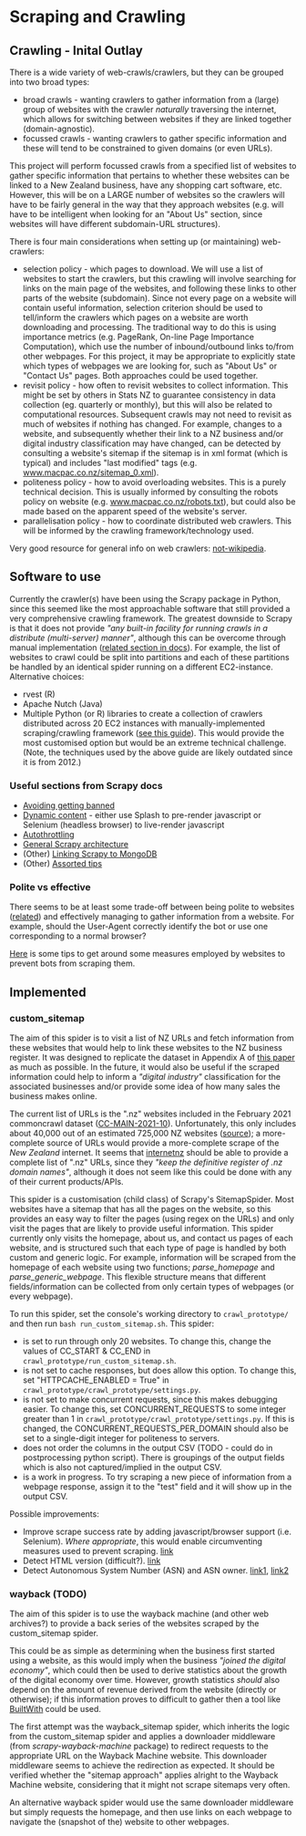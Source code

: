 # Scraping and Crawling

## Crawling - Inital Outlay
There is a wide variety of web-crawls/crawlers, but they can be grouped into two broad types:
- broad crawls - wanting crawlers to gather information from a (large) group of websites with the crawler *naturally* traversing the internet, which allows for switching between websites if they are linked together (domain-agnostic).
- focussed crawls - wanting crawlers to gather specific information and these will tend to be constrained to given domains (or even URLs).

This project will perform focussed crawls from a specified list of websites to gather specific information that pertains to whether these websites can be linked to a New Zealand business, have any shopping cart software, etc. However, this will be on a LARGE number of websites so the crawlers will have to be fairly general in the way that they approach websites (e.g. will have to be intelligent when looking for an "About Us" section, since websites will have different subdomain-URL structures).

There is four main considerations when setting up (or maintaining) web-crawlers:
- selection policy - which pages to download. We will use a list of websites to start the crawlers, but this crawling will involve searching for links on the main page of the websites, and following these links to other parts of the website (subdomain). Since not every page on a website will contain useful information, selection criterion should be used to tell/inform the crawlers which pages on a website are worth downloading and processing. The traditional way to do this is using importance metrics (e.g. PageRank, On-line Page Importance Computation), which use the number of inbound/outbound links to/from other webpages. For this project, it may be appropriate to explicitly state which types of webpages we are looking for, such as "About Us" or "Contact Us" pages. Both approaches could be used together.
- revisit policy - how often to revisit websites to collect information. This might be set by others in Stats NZ to guarantee consistency in data collection (eg. quarterly or monthly), but this will also be related to computational resources. Subsequent crawls may not need to revisit as much of websites if nothing has changed. For example, changes to a website, and subsequently whether their link to a NZ business and/or digital industry classification may have changed, can be detected by consulting a website's sitemap if the sitemap is in xml format (which is typical) and includes "last modified" tags (e.g. www.macpac.co.nz/sitemap_0.xml).
- politeness policy - how to avoid overloading websites. This is a purely technical decision. This is usually informed by consulting the robots policy on website (e.g. www.macpac.co.nz/robots.txt), but could also be made based on the apparent speed of the website's server.
- parallelisation policy - how to coordinate distributed web crawlers. This will be informed by the crawling framework/technology used.

Very good resource for general info on web crawlers: [not-wikipedia](https://en.wikipedia.org/wiki/Web_crawler).

## Software to use
Currently the crawler(s) have been using the Scrapy package in Python, since this seemed like the most approachable software that still provided a very comprehensive crawling framework. The greatest downside to Scrapy is that it does not provide _"any built-in facility for running crawls in a distribute (multi-server) manner"_, although this can be overcome through manual implementation ([related section in docs](https://docs.scrapy.org/en/latest/topics/practices.html#distributed-crawls)). For example, the list of websites to crawl could be split into partitions and each of these partitions be handled by an identical spider running on a different EC2-instance.
Alternative choices:
- rvest (R)
- Apache Nutch (Java)
- Multiple Python (or R) libraries to create a collection of crawlers distributed across 20 EC2 instances with manually-implemented scraping/crawling framework ([see this guide](https://michaelnielsen.org/ddi/how-to-crawl-a-quarter-billion-webpages-in-40-hours/)). This would provide the most customised option but would be an extreme technical challenge. (Note, the techniques used by the above guide are likely outdated since it is from 2012.)

### Useful sections from Scrapy docs
- [Avoiding getting banned](https://docs.scrapy.org/en/latest/topics/practices.html#avoiding-getting-banned)
- [Dynamic content](https://docs.scrapy.org/en/latest/topics/dynamic-content.html) - either use Splash to pre-render javascript or Selenium (headless browser) to live-render javascript
- [Autothrottling](https://docs.scrapy.org/en/latest/topics/autothrottle.html)
- [General Scrapy architecture](https://docs.scrapy.org/en/latest/topics/architecture.html)
- (Other) [Linking Scrapy to MongoDB](https://realpython.com/web-scraping-with-scrapy-and-mongodb/)
- (Other) [Assorted tips](https://www.zyte.com/blog/scrapy-tips-from-the-pros-part-1/)

### Polite vs effective
There seems to be at least some trade-off between being polite to websites ([related](https://www.zyte.com/blog/how-to-crawl-the-web-politely-with-scrapy/)) and effectively managing to gather information from a website. For example, should the User-Agent correctly identify the bot or use one corresponding to a normal browser?

[Here](https://www.programmersought.com/article/66717873784/) is some tips to get around some measures employed by websites to prevent bots from scraping them.

## Implemented
### custom_sitemap
The aim of this spider is to visit a list of NZ URLs and fetch information from these websites that would help to link these websites to the NZ business register. It was designed to replicate the dataset in Appendix A of [this paper](https://www.cbs.nl/-/media/_pdf/2016/40/measuring-the-internet-economy.pdf) as much as possible.
In the future, it would also be useful if the scraped information could help to inform a _"digital industry"_ classification for the associated businesses and/or provide some idea of how many sales the business makes online.

The current list of URLs is the ".nz" websites included in the February 2021 commoncrawl dataset ([CC-MAIN-2021-10](https://commoncrawl.org/2021/03/february-march-2021-crawl-archive-now-available/)). Unfortunately, this only includes about 40,000 out of an estimated 725,000 NZ websites ([source](https://docs.internetnz.nz/reports/)); a more-complete source of URLs would provide a more-complete scrape of the _New Zealand_ internet. It seems that [internetnz](https://docs.internetnz.nz/) should be able to provide a complete list of ".nz" URLs, since they _"keep the definitive register of .nz domain names"_, although it does not seem like this could be done with any of their current products/APIs.

This spider is a customisation (child class) of Scrapy's SitemapSpider. Most websites have a sitemap that has all the pages on the website, so this provides an easy way to filter the pages (using regex on the URLs) and only visit the pages that are likely to provide useful information. This spider currently only visits the homepage, about us, and contact us pages of each website, and is structured such that each type of page is handled by both custom and generic logic. For example, information will be scraped from the homepage of each website using two functions; *parse_homepage* and *parse_generic_webpage*. This flexible structure means that different fields/information can be collected from only certain types of webpages (or every webpage).

To run this spider, set the console's working directory to `crawl_prototype/` and then run `bash run_custom_sitemap.sh`. This spider:
- is set to run through only 20 websites. To change this, change the values of CC_START & CC_END in `crawl_prototype/run_custom_sitemap.sh`.
- is not set to cache responses, but does allow this option. To change this, set "HTTPCACHE_ENABLED = True" in `crawl_prototype/crawl_prototype/settings.py`.
- is not set to make concurrent requests, since this makes debugging easier. To change this, set CONCURRENT_REQUESTS to some integer greater than 1 in `crawl_prototype/crawl_prototype/settings.py`. If this is changed, the CONCURRENT_REQUESTS_PER_DOMAIN should also be set to a single-digit integer for politeness to servers.
- does not order the columns in the output CSV (TODO - could do in postprocessing python script). There is groupings of the output fields which is also not captured/implied in the output CSV.
- is a work in progress. To try scraping a new piece of information from a webpage response, assign it to the "test" field and it will show up in the output CSV.

Possible improvements:
- Improve scrape success rate by adding javascript/browser support (i.e. Selenium). *Where appropriate*, this would enable circumventing measures used to prevent scraping. [link](https://stackoverflow.com/questions/47315699/scrapy-user-agent-and-robotstxt-obey-are-properly-set-but-i-still-get-error-40)
- Detect HTML version (difficult?). [link](https://howtocheckversion.com/check-html-version-website/)
- Detect Autonomous System Number (ASN) and ASN owner. [link1](https://www.cidr-report.org/as2.0/autnums.html), [link2](https://github.com/hadiasghari/pyasn)

### wayback (TODO)
The aim of this spider is to use the wayback machine (and other web archives?) to provide a back series of the websites scraped by the custom_sitemap spider.

This could be as simple as determining when the business first started using a website, as this would imply when the business _"joined the digital economy"_, which could then be used to derive statistics about the growth of the digital economy over time. However, growth statistics *should* also depend on the amount of revenue derived from the website (directly or otherwise); if this information proves to difficult to gather then a tool like [BuiltWith](https://builtwith.com/) could be used.

The first attempt was the wayback_sitemap spider, which inherits the logic from the custom_sitemap spider and applies a downloader middleware (from *scrapy-wayback-machine* package) to redirect requests to the appropriate URL on the Wayback Machine website. 
This downloader middleware seems to achieve the redirection as expected. It should be verified whether the "sitemap approach" applies alright to the Wayback Machine website, considering that it might not scrape sitemaps very often. 

An alternative wayback spider would use the same downloader middleware but simply requests the homepage, and then use links on each webpage to navigate the (snapshot of the) website to other webpages.
